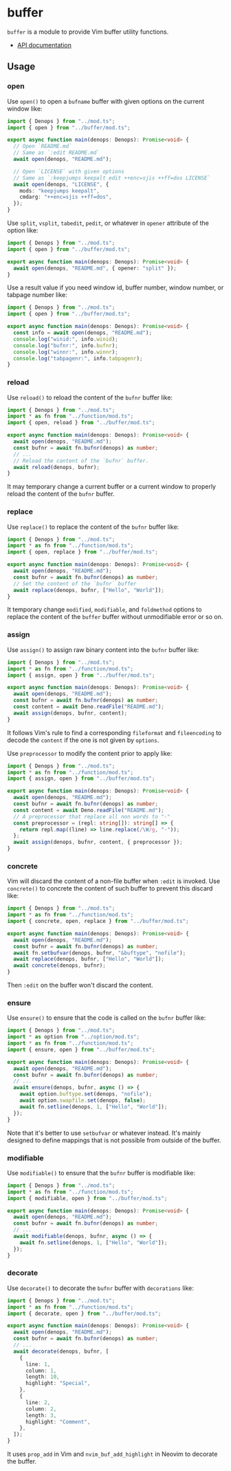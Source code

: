 # buffer

`buffer` is a module to provide Vim buffer utility functions.

- [API documentation](https://doc.deno.land/https/deno.land/x/denops_std/buffer/mod.ts)

## Usage

### open

Use `open()` to open a `bufname` buffer with given options on the current window
like:

```typescript
import { Denops } from "../mod.ts";
import { open } from "../buffer/mod.ts";

export async function main(denops: Denops): Promise<void> {
  // Open `README.md`
  // Same as `:edit README.md`
  await open(denops, "README.md");

  // Open `LICENSE` with given options
  // Same as `:keepjumps keepalt edit ++enc=sjis ++ff=dos LICENSE`
  await open(denops, "LICENSE", {
    mods: "keepjumps keepalt",
    cmdarg: "++enc=sjis ++ff=dos",
  });
}
```

Use `split`, `vsplit`, `tabedit`, `pedit`, or whatever in `opener` attribute of
the option like:

```typescript
import { Denops } from "../mod.ts";
import { open } from "../buffer/mod.ts";

export async function main(denops: Denops): Promise<void> {
  await open(denops, "README.md", { opener: "split" });
}
```

Use a result value if you need window id, buffer number, window number, or
tabpage number like:

```typescript
import { Denops } from "../mod.ts";
import { open } from "../buffer/mod.ts";

export async function main(denops: Denops): Promise<void> {
  const info = await open(denops, "README.md");
  console.log("winid:", info.winid);
  console.log("bufnr:", info.bufnr);
  console.log("winnr:", info.winnr);
  console.log("tabpagenr:", info.tabpagenr);
}
```

### reload

Use `reload()` to reload the content of the `bufnr` buffer like:

```typescript
import { Denops } from "../mod.ts";
import * as fn from "../function/mod.ts";
import { open, reload } from "../buffer/mod.ts";

export async function main(denops: Denops): Promise<void> {
  await open(denops, "README.md");
  const bufnr = await fn.bufnr(denops) as number;
  // ...
  // Reload the content of the `bufnr` buffer.
  await reload(denops, bufnr);
}
```

It may temporary change a current buffer or a current window to properly reload
the content of the `bufnr` buffer.

### replace

Use `replace()` to replace the content of the `bufnr` buffer like:

```typescript
import { Denops } from "../mod.ts";
import * as fn from "../function/mod.ts";
import { open, replace } from "../buffer/mod.ts";

export async function main(denops: Denops): Promise<void> {
  await open(denops, "README.md");
  const bufnr = await fn.bufnr(denops) as number;
  // Set the content of the `bufnr` buffer
  await replace(denops, bufnr, ["Hello", "World"]);
}
```

It temporary change `modified`, `modifiable`, and `foldmethod` options to
replace the content of the `buffer` buffer without unmodifiable error or so on.

### assign

Use `assign()` to assign raw binary content into the `bufnr` buffer like:

```typescript
import { Denops } from "../mod.ts";
import * as fn from "../function/mod.ts";
import { assign, open } from "../buffer/mod.ts";

export async function main(denops: Denops): Promise<void> {
  await open(denops, "README.md");
  const bufnr = await fn.bufnr(denops) as number;
  const content = await Deno.readFile("README.md");
  await assign(denops, bufnr, content);
}
```

It follows Vim's rule to find a corresponding `fileformat` and `fileencoding` to
decode the `content` if the one is not given by `options`.

Use `preprocessor` to modify the content prior to apply like:

```typescript
import { Denops } from "../mod.ts";
import * as fn from "../function/mod.ts";
import { assign, open } from "../buffer/mod.ts";

export async function main(denops: Denops): Promise<void> {
  await open(denops, "README.md");
  const bufnr = await fn.bufnr(denops) as number;
  const content = await Deno.readFile("README.md");
  // A preprocessor that replace all non words to "-"
  const preprocessor = (repl: string[]): string[] => {
    return repl.map((line) => line.replace(/\W/g, "-"));
  };
  await assign(denops, bufnr, content, { preprocessor });
}
```

### concrete

Vim will discard the content of a non-file buffer when `:edit` is invoked. Use
`concrete()` to concrete the content of such buffer to prevent this discard
like:

```typescript
import { Denops } from "../mod.ts";
import * as fn from "../function/mod.ts";
import { concrete, open, replace } from "../buffer/mod.ts";

export async function main(denops: Denops): Promise<void> {
  await open(denops, "README.md");
  const bufnr = await fn.bufnr(denops) as number;
  await fn.setbufvar(denops, bufnr, "&buftype", "nofile");
  await replace(denops, bufnr, ["Hello", "World"]);
  await concrete(denops, bufnr);
}
```

Then `:edit` on the buffer won't discard the content.

### ensure

Use `ensure()` to ensure that the code is called on the `bufnr` buffer like:

```typescript
import { Denops } from "../mod.ts";
import * as option from "../option/mod.ts";
import * as fn from "../function/mod.ts";
import { ensure, open } from "../buffer/mod.ts";

export async function main(denops: Denops): Promise<void> {
  await open(denops, "README.md");
  const bufnr = await fn.bufnr(denops) as number;
  // ...
  await ensure(denops, bufnr, async () => {
    await option.buftype.set(denops, "nofile");
    await option.swapfile.set(denops, false);
    await fn.setline(denops, 1, ["Hello", "World"]);
  });
}
```

Note that it's better to use `setbufvar` or whatever instead. It's mainly
designed to define mappings that is not possible from outside of the buffer.

### modifiable

Use `modifiable()` to ensure that the `bufnr` buffer is modifiable like:

```typescript
import { Denops } from "../mod.ts";
import * as fn from "../function/mod.ts";
import { modifiable, open } from "../buffer/mod.ts";

export async function main(denops: Denops): Promise<void> {
  await open(denops, "README.md");
  const bufnr = await fn.bufnr(denops) as number;
  // ...
  await modifiable(denops, bufnr, async () => {
    await fn.setline(denops, 1, ["Hello", "World"]);
  });
}
```

### decorate

Use `decorate()` to decorate the `bufnr` buffer with `decorations` like:

```typescript
import { Denops } from "../mod.ts";
import * as fn from "../function/mod.ts";
import { decorate, open } from "../buffer/mod.ts";

export async function main(denops: Denops): Promise<void> {
  await open(denops, "README.md");
  const bufnr = await fn.bufnr(denops) as number;
  // ...
  await decorate(denops, bufnr, [
    {
      line: 1,
      column: 1,
      length: 10,
      highlight: "Special",
    },
    {
      line: 2,
      column: 2,
      length: 3,
      highlight: "Comment",
    },
  ]);
}
```

It uses `prop_add` in Vim and `nvim_buf_add_highlight` in Neovim to decorate the
buffer.
